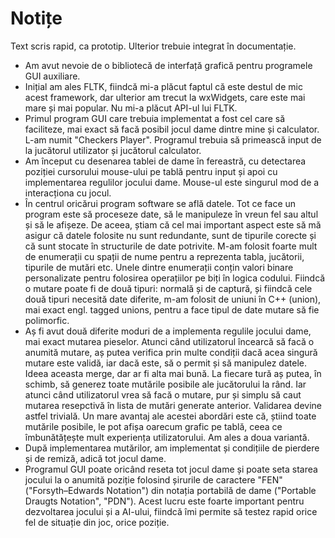 # Notițe

Text scris rapid, ca prototip. Ulterior trebuie integrat în documentație.

- Am avut nevoie de o bibliotecă de interfață grafică pentru programele GUI auxiliare.
- Inițial am ales FLTK, fiindcă mi-a plăcut faptul că este destul de mic acest framework, dar ulterior am trecut la
  wxWidgets, care este mai mare și mai popular. Nu mi-a plăcut API-ul lui FLTK.
- Primul program GUI care trebuia implementat a fost cel care să faciliteze, mai exact să facă posibil jocul dame
  dintre mine și calculator. L-am numit "Checkers Player". Programul trebuia să primească input de la jucătorul
  utilizator și jucătorul calculator.
- Am început cu desenarea tablei de dame în fereastră, cu detectarea poziției cursorului mouse-ului pe tablă pentru
  input și apoi cu implementarea regulilor jocului dame. Mouse-ul este singurul mod de a interacționa cu jocul.
- În centrul oricărui program software se află datele. Tot ce face un program este să proceseze date, să le manipuleze
  în vreun fel sau altul și să le afișeze. De aceea, știam că cel mai important aspect este să mă asigur că datele
  folosite nu sunt redundante, sunt de tipurile corecte și că sunt stocate în structurile de date potrivite. M-am
  folosit foarte mult de enumerații cu spații de nume pentru a reprezenta tabla, jucătorii, tipurile de mutări etc.
  Unele dintre enumerații conțin valori binare personalizate pentru folosirea operațiilor pe biți în logica codului.
  Fiindcă o mutare poate fi de două tipuri: normală și de captură, și fiindcă cele două tipuri necesită date diferite,
  m-am folosit de uniuni în C++ (union), mai exact engl. tagged unions, pentru a face tipul de date mutare să fie
  polimorfic.
- Aș fi avut două diferite moduri de a implementa regulile jocului dame, mai exact mutarea pieselor. Atunci când
  utilizatorul încearcă să facă o anumită mutare, aș putea verifica prin multe condiții dacă acea singură
  mutare este validă, iar dacă este, să o permit și să manipulez datele. Ideea aceasta merge, dar ar fi alta mai bună.
  La fiecare tură aș putea, în schimb, să generez toate mutările posibile ale jucătorului la rând. Iar atunci când
  utilizatorul vrea să facă o mutare, pur și simplu să caut mutarea resepctivă în lista de mutări generate anterior.
  Validarea devine astfel trivială. Un mare avantaj ale acestei abordări este că, știind toate mutările posibile, le pot
  afișa oarecum grafic pe tablă, ceea ce îmbunătățește mult experiența utilizatorului. Am ales a doua variantă.
- După implementarea mutărilor, am implementat și condițiile de pierdere și de remiză, adică tot jocul dame.
- Programul GUI poate oricând reseta tot jocul dame și poate seta starea jocului la o anumită poziție folosind șirurile
  de caractere "FEN" ("Forsyth–Edwards Notation") din notația portabilă de dame ("Portable Draugts Notation", "PDN").
  Acest lucru este foarte important pentru dezvoltarea jocului și a AI-ului, fiindcă îmi permite să testez rapid orice
  fel de situație din joc, orice poziție.

